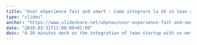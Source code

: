 ```yaml
---
title: "User eXperience fast and smart - Come integrare la UX in lean startup"
type: "slides"
anchor: "https://www.slideshare.net/uhpnou/user-experience-fast-and-smart-come-integrare-la-ux-in-lean-startup"
date: "2018-03-31T11:00:00+01:00"
desc: "A 20 minutes deck on the integration of lean startup with ux methods (in Italian)"
---
```

